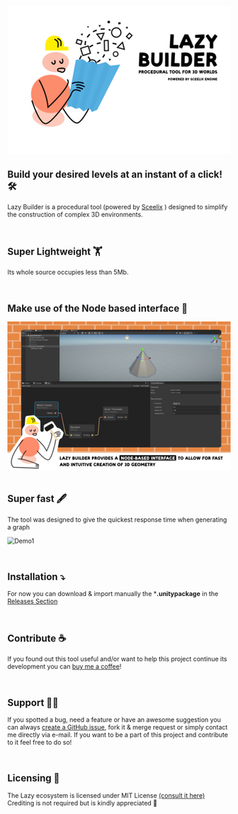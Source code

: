 ![Banner](./ReadmeFiles/Cover0.png)

## Build your desired levels at an instant of a click! 🛠️
Lazy Builder is a procedural tool (powered by [Sceelix](https://github.com/sceelix/Sceelix) ) designed to simplify the construction of complex 3D environments. 

<br/>

## Super Lightweight 🏋️
Its whole source occupies less than 5Mb. 

<br/>

## Make use of the Node based interface 🧊

![Demo1](./ReadmeFiles/Cover1.png)
<br/>
<br/>

## Super fast 🖋️
The tool was designed to give the quickest response time when generating a graph

![Demo1](./ReadmeFiles/fast.gif)

<br/>

## Installation ⤵️

For now you can download & import manually the ***.unitypackage** in the [Releases Section](https://github.com/wafflesgama/LazyBuilder/releases) 

<br/>

## Contribute ☕
If you found out this tool useful and/or want to help this project continue its development you can [buy me a coffee](https://www.buymeacoffee.com/guilhermeGama)!

<br/>   


## Support 🧑‍💻  
If you spotted a bug, need a feature or have an awesome suggestion you can always [create a GitHub issue](https://github.com/wafflesgama/LazyBuilder/issues), fork it & merge request or simply contact me directly via e-mail. 
If you want to be a part of this project and contribute to it feel free to do so!

<br/>

## Licensing 📜
The Lazy ecosystem is licensed under MIT License [(consult it here)](./LICENSE) <br/>
Crediting is not required but is kindly appreciated 🤗
